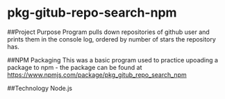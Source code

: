 # pkg-gitub-repo-search-npm
##Project Purpose
Program pulls down repositories of github user and prints them in the console log, ordered by number of stars the repository has.

##NPM Packaging
This was a basic program used to practice upoading a package to npm - the package can be found at https://www.npmjs.com/package/pkg_gitub_repo_search_npm

##Technology
Node.js
